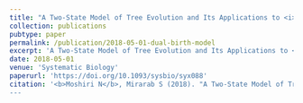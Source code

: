 ```yaml
---
title: "A Two-State Model of Tree Evolution and Its Applications to <i>Alu</i> Retrotransposition"
collection: publications
pubtype: paper
permalink: /publication/2018-05-01-dual-birth-model
excerpt: 'A Two-State Model of Tree Evolution and Its Applications to <i>Alu</i> Retrotransposition'
date: 2018-05-01
venue: 'Systematic Biology'
paperurl: 'https://doi.org/10.1093/sysbio/syx088'
citation: '<b>Moshiri N</b>, Mirarab S (2018). "A Two-State Model of Tree Evolution and Its Applications to <i>Alu</i> Retrotransposition." <i>Systematic Biology</i>. <a href="https://doi.org/10.1093/sysbio/syx088" target="_blank">doi:10.1093/sysbio/syx088</a>
---
```

